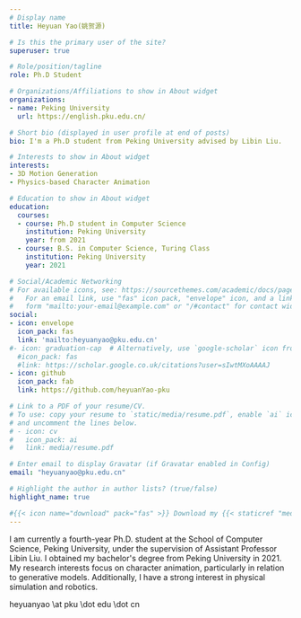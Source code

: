 ```yaml
---
# Display name
title: Heyuan Yao(姚贺源)

# Is this the primary user of the site?
superuser: true

# Role/position/tagline
role: Ph.D Student

# Organizations/Affiliations to show in About widget
organizations:
- name: Peking University
  url: https://english.pku.edu.cn/

# Short bio (displayed in user profile at end of posts)
bio: I'm a Ph.D student from Peking University advised by Libin Liu.

# Interests to show in About widget
interests:
- 3D Motion Generation
- Physics-based Character Animation

# Education to show in About widget
education:
  courses:
  - course: Ph.D student in Computer Science
    institution: Peking University
    year: from 2021
  - course: B.S. in Computer Science, Turing Class
    institution: Peking University
    year: 2021

# Social/Academic Networking
# For available icons, see: https://sourcethemes.com/academic/docs/page-builder/#icons
#   For an email link, use "fas" icon pack, "envelope" icon, and a link in the
#   form "mailto:your-email@example.com" or "/#contact" for contact widget.
social:
- icon: envelope
  icon_pack: fas
  link: 'mailto:heyuanyao@pku.edu.cn'
#- icon: graduation-cap  # Alternatively, use `google-scholar` icon from `ai` icon pack
  #icon_pack: fas
  #link: https://scholar.google.co.uk/citations?user=sIwtMXoAAAAJ
- icon: github
  icon_pack: fab
  link: https://github.com/heyuanYao-pku

# Link to a PDF of your resume/CV.
# To use: copy your resume to `static/media/resume.pdf`, enable `ai` icons in `params.toml`, 
# and uncomment the lines below.
# - icon: cv
#   icon_pack: ai
#   link: media/resume.pdf

# Enter email to display Gravatar (if Gravatar enabled in Config)
email: "heyuanyao@pku.edu.cn"

# Highlight the author in author lists? (true/false)
highlight_name: true

#{{< icon name="download" pack="fas" >}} Download my {{< staticref "media/demo_resume.pdf" "newtab" >}}resumé{{< /staticref >}}.
---
```


I am currently a fourth-year Ph.D. student at the School of Computer Science, Peking University, under the supervision of Assistant Professor Libin Liu. I obtained my bachelor's degree from Peking University in 2021. My research interests focus on character animation, particularly in relation to generative models. Additionally, I have a strong interest in physical simulation and robotics.

<i class="fas fa-envelope"></i> heyuanyao \\at pku \\dot edu \\dot cn